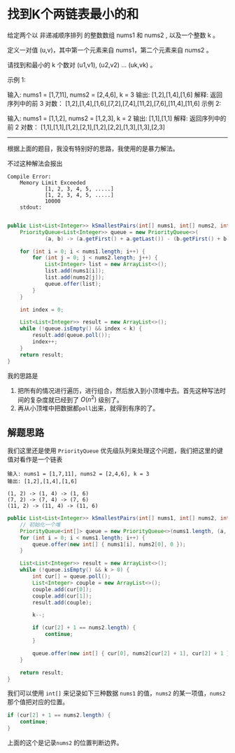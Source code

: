 # 找到K个两链表最小的和

给定两个以 非递减顺序排列 的整数数组 nums1 和 nums2 , 以及一个整数 k 。

定义一对值 (u,v)，其中第一个元素来自 nums1，第二个元素来自 nums2 。

请找到和最小的 k 个数对 (u1,v1), (u2,v2) ... (uk,vk) 。


示例 1:

输入: nums1 = [1,7,11], nums2 = [2,4,6], k = 3
输出: [1,2],[1,4],[1,6]
解释: 返回序列中的前 3 对数：
[1,2],[1,4],[1,6],[7,2],[7,4],[11,2],[7,6],[11,4],[11,6]
示例 2:

输入: nums1 = [1,1,2], nums2 = [1,2,3], k = 2
输出: [1,1],[1,1]
解释: 返回序列中的前 2 对数：
[1,1],[1,1],[1,2],[2,1],[1,2],[2,2],[1,3],[1,3],[2,3]

--------

根据上面的题目，我没有特别好的思路，我使用的是暴力解法。

不过这种解法会报出

```
Compile Error:
	Memory Limit Exceeded
            [1, 2, 3, 4, 5, .....]
            [1, 2, 3, 4, 5, .....]
			10000
	stdout:
		
```

```java
public List<List<Integer>> kSmallestPairs(int[] nums1, int[] nums2, int k) {
    PriorityQueue<List<Integer>> queue = new PriorityQueue<>(
            (a, b) -> (a.getFirst() + a.getLast()) - (b.getFirst() + b.getLast()));

    for (int i = 0; i < nums1.length; i++) {
        for (int j = 0; j < nums2.length; j++) {
            List<Integer> list = new ArrayList<>();
            list.add(nums1[i]);
            list.add(nums2[j]);
            queue.offer(list);
        }
    }

    int index = 0;

    List<List<Integer>> result = new ArrayList<>();
    while (!queue.isEmpty() && index < k) {
        result.add(queue.poll());
        index++;
    }
    return result;
}
```

我的思路是
1. 把所有的情况进行遍历，进行组合，然后放入到小顶堆中去。首先这种写法时间的复杂度就已经到了 $O(n^2)$ 级别了。
2. 再从小顶堆中把数据都`poll`出来，就得到有序的了。

## 解题思路

我们这里还是使用 `PriorityQueue` 优先级队列来处理这个问题，我们把这里的键值对看作是一个链表

```
输入: nums1 = [1,7,11], nums2 = [2,4,6], k = 3
输出: [1,2],[1,4],[1,6]

(1, 2) -> (1, 4) -> (1, 6)
(7, 2) -> (7, 4) -> (7, 6)
(11, 2) -> (11, 4) -> (11, 6)
```

```java
public List<List<Integer>> kSmallestPairs(int[] nums1, int[] nums2, int k) {
    // 初始化一个堆
    PriorityQueue<int[]> queue = new PriorityQueue<>(nums1.length, (a, b) -> (a[0] + a[1]) - (b[0] + b[1]));
    for (int i = 0; i < nums1.length; i++) {
        queue.offer(new int[] { nums1[i], nums2[0], 0 });
    }

    List<List<Integer>> result = new ArrayList<>();
    while (!queue.isEmpty() && k > 0) {
        int cur[] = queue.poll();
        List<Integer> couple = new ArrayList<>();
        couple.add(cur[0]);
        couple.add(cur[1]);
        result.add(couple);

        k--;

        if (cur[2] + 1 == nums2.length) {
            continue;
        }

        queue.offer(new int[] { cur[0], nums2[cur[2] + 1], cur[2] + 1 });
    }

    return result;
}
```

我们可以使用 `int[]` 来记录如下三种数据 `nums1` 的值，`nums2` 的某一项值，`nums2` 那个值把对应的位置。

```java
if (cur[2] + 1 == nums2.length) {
    continue;
}
```

上面的这个是记录`nums2` 的位置判断边界。



